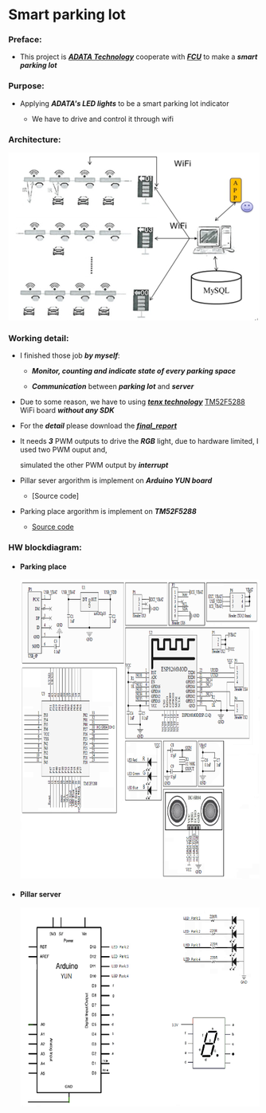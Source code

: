 # Smart parking lot

### Preface:

* This project is ***[ADATA Technology](https://www.adata.com/)*** cooperate with ***[FCU](http://www.fcu.edu.tw/wSite/mp?mp=1)*** to make a ***smart parking lot***

### Purpose:
  
* Applying ***ADATA's LED lights*** to be a smart parking lot indicator

  * We have to drive and control it through wifi

### Architecture:

![Architecture](/img/architecture.jpg)

### Working detail:

* I finished those job ***by myself***:

  * ***Monitor, counting  and indicate state of every parking space***
  
  * ***Communication*** between ***parking lot*** and ***server***

* Due to some reason, we have to using ***[tenx technology](https://www.tenx.com.tw/)*** [TM52F5288](https://www.tenx.com.tw/product_detail.aspx?ProductID=309) WiFi board ***without any SDK***

* For the ***detail*** please download the ***[final_report](https://github.com/ihunhh/Smart_parking_lot/raw/master/final_report.docx)***

* It needs ***3*** PWM outputs to drive the ***RGB*** light, due to hardware limited, I used two PWM ouput and, 

  simulated the other PWM output by ***interrupt*** 

* Pillar sever argorithm is implement on ***Arduino YUN board***

  * [Source code]

* Parking place argorithm is implement on ***TM52F5288***

  * [Source code](/project/Parking_place/)
 
  
### HW blockdiagram:

* #### Parking place

  <img src="/img/HWblockdiagram/HW_blockdiagram_PKP.png" height="600">

* #### Pillar server

  <img src="/img/HWblockdiagram/HW_diagram_Pillar.png" height="400">

 
 
 



  


